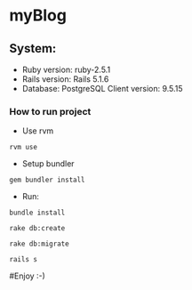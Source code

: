 # myBlog

## System:

* Ruby version: ruby-2.5.1
* Rails version: Rails 5.1.6
* Database: PostgreSQL Client version: 9.5.15

### How to run project

* Use rvm
```
rvm use
```
* Setup bundler
```
gem bundler install
```
* Run:
```
bundle install
```
```
rake db:create
```
```
rake db:migrate
```
```
rails s
```

#Enjoy :-)
